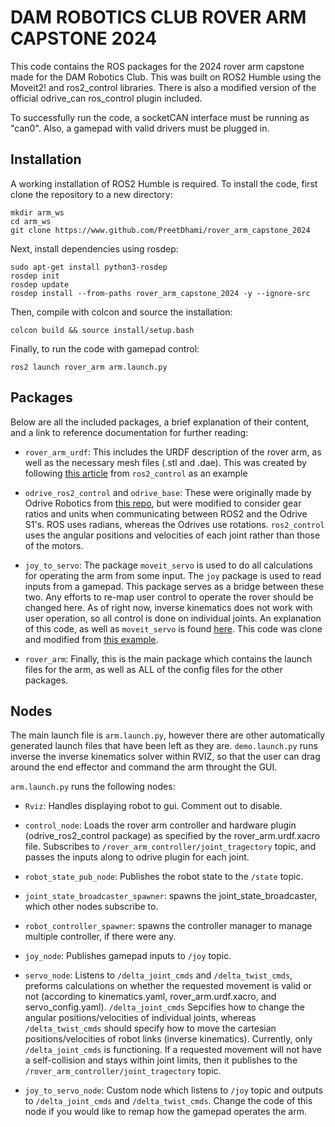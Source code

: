 # DAM ROBOTICS CLUB ROVER ARM CAPSTONE 2024
This code contains the ROS packages for the 2024 rover arm capstone made for the DAM Robotics Club. This was built on ROS2 Humble using the Moveit2! and ros2_control libraries. There is also a modified version of the official odrive_can ros_control plugin included.

To successfully run the code, a socketCAN interface must be running as "can0". Also, a gamepad with valid drivers must be plugged in. 

## Installation
A working installation of ROS2 Humble is required. To install the code, first clone the repository to a new directory:

```
mkdir arm_ws
cd arm_ws
git clone https://www.github.com/PreetDhami/rover_arm_capstone_2024
```
Next, install dependencies using rosdep:

```
sudo apt-get install python3-rosdep
rosdep init
rosdep update
rosdep install --from-paths rover_arm_capstone_2024 -y --ignore-src
```
Then, compile with colcon and source the installation:
```
colcon build && source install/setup.bash
```
Finally, to run the code with gamepad control:
```
ros2 launch rover_arm arm.launch.py
```


## Packages
Below are all the included packages, a brief explanation of their content, and a link to reference documentation for further reading:
- `rover_arm_urdf`: This includes the URDF description of the rover arm, as well as the necessary mesh files (.stl and .dae). This was created by following [this article](https://control.ros.org/humble/doc/ros2_control_demos/example_7/doc/userdoc.html#writing-a-urdf) from `ros2_control` as an example

- `odrive_ros2_control` and `odrive_base`: These were originally made by Odrive Robotics from [this repo](https://github.com/odriverobotics/odrive_can/tree/ros-control), but were modified to consider gear ratios and units when communicating between ROS2 and the Odrive S1's. ROS uses radians, whereas the Odrives use rotations. `ros2_control` uses the angular positions and velocities of each joint rather than those of the motors.

- `joy_to_servo`: The package `moveit_servo` is used to do all calculations for operating the arm from some input. The `joy` package is used to read inputs from a gamepad. This package serves as a bridge between these two. Any efforts to re-map user control to operate the rover should be changed here. As of right now, inverse kinematics does not work with user operation, so all control is done on individual joints. An explanation of this code, as well as `moveit_servo` is found [here](https://moveit.picknik.ai/humble/doc/examples/realtime_servo/realtime_servo_tutorial.html). This code was clone and modified from [this example](https://github.com/ros-planning/moveit2/blob/humble/moveit_ros/moveit_servo/src/teleop_demo/joystick_servo_example.cpp).

- `rover_arm`: Finally, this is the main package which contains the launch files for the arm, as well as ALL of the config files for the other packages.

## Nodes
The main launch file is `arm.launch.py`, however there are other automatically generated launch files that have been left as they are. `demo.launch.py` runs inverse the inverse kinematics solver within RVIZ, so that the user can drag around the end effector and command the arm throught the GUI. 

`arm.launch.py` runs the following nodes:

- `Rviz`: Handles displaying robot to gui. Comment out to disable.

- `control_node`: Loads the rover arm controller and hardware plugin (odrive_ros2_control package) as specified by the rover_arm.urdf.xacro file. Subscribes to `/rover_arm_controller/joint_tragectory` topic, and passes the inputs along to odrive plugin for each joint.

- `robot_state_pub_node`: Publishes the robot state to the `/state` topic. 

- `joint_state_broadcaster_spawner`: spawns the joint_state_broadcaster, which other nodes subscribe to.

- `robot_controller_spawner`: spawns the controller manager to manage multiple controller, if there were any. 

- `joy_node`: Publishes gamepad inputs to `/joy` topic.

- `servo_node`: Listens to `/delta_joint_cmds` and `/delta_twist_cmds`, preforms calculations on whether the requested movement is valid or not (according to kinematics.yaml, rover_arm.urdf.xacro, and servo_config.yaml). `/delta_joint_cmds` Sepcifies how to change the angular positions/velocities of individual joints, whereas `/delta_twist_cmds` should specify how to move the cartesian positions/velocities of robot links (inverse kinematics). Currently, only `/delta_joint_cmds` is functioning. If a requested movement will not have a self-collision and stays within joint limits, then it publishes to the `/rover_arm_controller/joint_tragectory` topic.

- `joy_to_servo_node`: Custom node which listens to `/joy` topic and outputs to `/delta_joint_cmds` and `/delta_twist_cmds`. Change the code of this node if you would like to remap how the gamepad operates the arm.